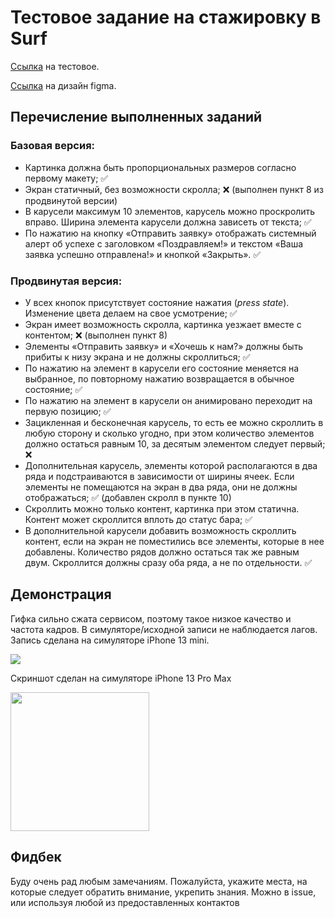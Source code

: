 # Тестовое задание на стажировку в Surf

[Ссылка](https://github.com/surfstudio/Surf-iOS-Developers/blob/master/Docs/Hiring/students-test-project.md) на тестовое.

[Ссылка](https://www.figma.com/file/S4ucVLUHYc0vLg2p1Xnart/IOS-%D1%81%D1%82%D0%B0%D0%B6%D0%B8%D1%80%D0%BE%D0%B2%D0%BA%D0%B0?node-id=0%3A1&t=Ln68bQjW1yLnGZbE-0) на дизайн figma.

## Перечисление выполненных заданий

### Базовая версия:

- Картинка должна быть пропорциональных размеров согласно первому макету; ✅
- Экран статичный, без возможности скролла; ❌ (выполнен пункт 8 из продвинутой версии)
- В карусели максимум 10 элементов, карусель можно проскролить вправо. Ширина элемента карусели должна зависеть от текста; ✅
- По нажатию на кнопку «Отправить заявку» отображать системный алерт об успехе с заголовком «Поздравляем!» и текстом «Ваша заявка успешно отправлена!» и кнопкой «Закрыть». ✅

### Продвинутая версия:

- У всех кнопок присутствует состояние нажатия (*press state*). Изменение цвета делаем на свое усмотрение; ✅
- Экран имеет возможность скролла, картинка уезжает вместе с контентом; ❌ (выполнен пункт 8)
- Элементы «Отправить заявку» и «Хочешь к нам?» должны быть прибиты к низу экрана и не должны скроллиться; ✅
- По нажатию на элемент в карусели его состояние меняется на выбранное, по повторному нажатию возвращается в обычное состояние; ✅
- По нажатию на элемент в карусели он анимировано переходит на первую позицию; ✅
- Зацикленная и бесконечная карусель, то есть ее можно скроллить в любую сторону и сколько угодно, при этом количество элементов должно остаться равным 10, за десятым элементом следует первый; ❌
- Дополнительная карусель, элементы которой располагаются в два ряда и подстраиваются в зависимости от ширины ячеек. Если элементы не помещаются на экран в два ряда, они не должны отображаться; ✅ (добавлен скролл в пункте 10)
- Скроллить можно только контент, картинка при этом статична. Контент может скроллится вплоть до статус бара; ✅
- В дополнительной карусели добавить возможность скроллить контент, если на экран не поместились все элементы, которые в нее добавлены. Количество рядов должно остаться так же равным двум. Скроллится должны сразу оба ряда, а не по отдельности. ✅


## Демонстрация

Гифка сильно сжата сервисом, поэтому такое низкое качество и частота кадров.  В симуляторе/исходной записи не наблюдается лагов. Запись сделана на симуляторе iPhone 13 mini.

![](https://media1.giphy.com/media/2Ob360YZwYePCIoIeM/giphy.gif?cid=790b761184595afb87792ae5fa01218b4282d76d3ea1e13a&rid=giphy.gif&ct=g)

Скриншот сделан на симуляторе iPhone 13 Pro Max

<img src="https://i.ibb.co/JrbpRb2/Simulator-Screen-Shot-i-Phone-13-Pro-Max-2023-02-10-at-15-38-56.png" width="222">


## Фидбек

Буду очень рад любым замечаниям. Пожалуйста, укажите места, на которые следует обратить внимание, укрепить знания. Можно в issue, или используя любой из предоставленных контактов
